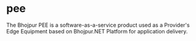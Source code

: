 # pee
The Bhojpur PEE is a software-as-a-service product used as a Provider's Edge Equipment based on Bhojpur.NET Platform for application delivery.
